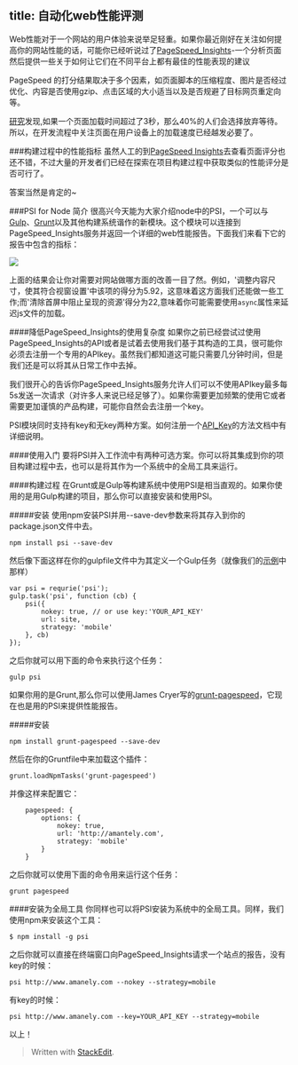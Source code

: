 title: 自动化web性能评测
---
Web性能对于一个网站的用户体验来说举足轻重。如果你最近刚好在关注如何提高你的网站性能的话，可能你已经听说过了[PageSpeed_Insights](https://developers.google.com/speed/pagespeed/insights/)-一个分析页面然后提供一些关于如何让它们在不同平台上都有最佳的性能表现的建议

PageSpeed 的打分结果取决于多个因素，如页面脚本的压缩程度、图片是否经过优化、内容是否使用gzip、点击区域的大小适当以及是否规避了目标网页重定向等。

[研究](http://www.akamai.com/html/about/press/releases/2009/press_091409.html)发现,如果一个页面加载时间超过了3秒，那么40%的人们会选择放弃等待。所以，在开发流程中关注页面在用户设备上的加载速度已经越发必要了。

###构建过程中的性能指标
虽然人工的到[PageSpeed Insights](https://developers.google.com/speed/pagespeed/insights/)去查看页面评分也还不错，不过大量的开发者们已经在探索在项目构建过程中获取类似的性能评分是否可行了。

答案当然是肯定的~

###PSI for Node 简介
很高兴今天能为大家介绍node中的PSI，一个可以与[Gulp](http://gulpjs.com/)、[Grunt](http://gruntjs.com)以及其他构建系统谐作的新模块。这个模块可以连接到PageSpeed_Insights服务并返回一个详细的web性能报告。下面我们来看下它的报告中包含的指标：

![][1]

上面的结果会让你对需要对网站做哪方面的改善一目了然。例如，'调整内容尺寸，使其符合视窗设置'中该项的得分为5.92，这意味着这方面我们还能做一些工作;而'清除首屏中阻止呈现的资源'得分为22,意味着你可能需要使用`async`属性来延迟js文件的加载。

####降低PageSpeed_Insights的使用复杂度
如果你之前已经尝试过使用PageSpeed_Insights的API或者是试着去使用我们基于其构造的工具，很可能你必须去注册一个专用的APIkey。虽然我们都知道这可能只需要几分钟时间，但是我们还是可以将其从日常工作中去掉。

我们很开心的告诉你PageSpeed_Insights服务允许人们可以不使用APIkey最多每5s发送一次请求（对许多人来说已经足够了）。如果你需要更加频繁的使用它或者需要更加谨慎的产品构建，可能你自然会去注册一个key。

PSI模块同时支持有key和无key两种方案。如何注册一个[API_Key](https://developers.google.com/speed/docs/insights/v1/getting_started#auth)的方法文档中有详细说明。

####使用入门
要将PSI并入工作流中有两种可选方案。你可以将其集成到你的项目构建过程中去，也可以是将其作为一个系统中的全局工具来运行。

####构建过程
在Grunt或是Gulp等构建系统中使用PSI是相当直观的。如果你使用的是用Gulp构建的项目，那么你可以直接安装和使用PSI。

#####安装
使用npm安装PSI并用--save-dev参数来将其存入到你的package.json文件中去。
```
npm install psi --save-dev
```
然后像下面这样在你的gulpfile文件中为其定义一个Gulp任务（就像我们的[示例](https://github.com/addyosmani/psi-gulp-sample)中那样）
```
var psi = requrie('psi');
gulp.task('psi', function (cb) {
    psi({
        nokey: true, // or use key:'YOUR_API_KEY'
        url: site,
        strategy: 'mobile'
    }, cb)
});
```
之后你就可以用下面的命令来执行这个任务：
```
gulp psi
```
如果你用的是Grunt,那么你可以使用James Cryer写的[grunt-pagespeed](https://github.com/jrcryer/grunt-pagespeed)，它现在也是用的PSI来提供性能报告。

#####安装
```
npm install grunt-pagespeed --save-dev
```
然后在你的Gruntfile中来加载这个插件：
```
grunt.loadNpmTasks('grunt-pagespeed')
```
并像这样来配置它：
```
    pagespeed: {
        options: {
            nokey: true,
            url: 'http://amantely.com',
            strategy: 'mobile'
        }
    }
```
之后你就可以使用下面的命令用来运行这个任务：
```
grunt pagespeed
```
####安装为全局工具
你同样也可以将PSI安装为系统中的全局工具。同样，我们使用npm来安装这个工具：
```
$ npm install -g psi
```
之后你就可以直接在终端窗口向PageSpeed_Insights请求一个站点的报告，没有key的时候：
```
psi http://www.amanely.com --nokey --strategy=mobile
```
有key的时候：
```
psi http://www.amanely.com --key=YOUR_API_KEY --strategy=mobile
```
以上！

> Written with [StackEdit](https://stackedit.io/).


  [1]: http://i.imgur.com/1ub50lI.png
